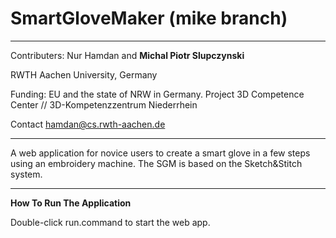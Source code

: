 # SmartGloveMaker (mike branch)

------------

Contributers: Nur Hamdan and **Michal Piotr Slupczynski**

RWTH Aachen University, Germany

Funding:  EU and the state of NRW in Germany. Project 3D Competence Center // 3D-Kompetenzzentrum Niederrhein

Contact hamdan@cs.rwth-aachen.de

------------

A web application for novice users to create a smart glove in a few steps using an embroidery machine. The SGM is based on the Sketch&amp;Stitch system. 

------------

**How To Run The Application**

Double-click run.command to start the web app. 
